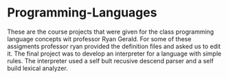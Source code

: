 # Programming-Languages
These are the course projects that were given for the class programming language concepts wit professor Ryan Gerald.
For some of these assigments professor ryan provided the definition files and asked us to edit it.
The final project was to develop an interpreter for a language with simple rules. The interpreter used a self bult recusive descend parser
and a self build lexical analyzer.
